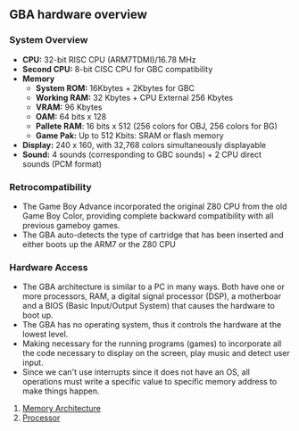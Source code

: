 ## GBA hardware overview

### System Overview

- **CPU:** 32-bit RISC CPU (ARM7TDMI)/16.78 MHz
- **Second CPU:** 8-bit CISC CPU for GBC compatibility
- **Memory**
  - **System ROM:** 16Kbytes + 2Kbytes for GBC
  - **Working RAM:** 32 Kbytes + CPU External 256 Kbytes
  - **VRAM:** 96 Kbytes
  - **OAM:** 64 bits x 128
  - **Pallete RAM**: 16 bits x 512 (256 colors for OBJ, 256 colors for BG)
  - **Game Pak:** Up to 512 Kbits: SRAM or flash memory
- **Display:** 240 x 160, with 32,768 colors simultaneously displayable
- **Sound:** 4 sounds (corresponding to GBC sounds) + 2 CPU direct sounds (PCM format)

### Retrocompatibility

- The Game Boy Advance incorporated the original Z80 CPU from the old Game Boy Color, providing complete backward compatibility with all previous gameboy games.
- The GBA auto-detects the type of cartridge that has been inserted and either boots up the ARM7 or the Z80 CPU

### Hardware Access

- The GBA architecture is similar to a PC in many ways. Both have one or more processors, RAM, a digital signal processor (DSP), a motherboar and a BIOS (Basic Input/Output System) that causes the hardware to boot up.
- The GBA has no operating system, thus it controls the hardware at the lowest level.
- Making necessary for the running programs (games) to incorporate all the code necessary to display on the screen, play music and detect user input.
- Since we can't use interrupts since it does not have an OS, all operations must write a specific value to specific memory address to make things happen.

1. [Memory Architecture](https://goiabada.github.io/docs/sections/hardware/memory)
2. [Processor](https://goiabada.github.io/docs/sections/hardware/processor)